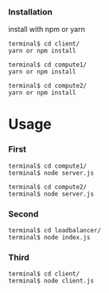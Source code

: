 ### Installation

install with npm or yarn
```
terminal$ cd client/
yarn or npm install

terminal$ cd compute1/
yarn or npm install

terminal$ cd compute2/
yarn or npm install
```

# Usage

### First
```
terminal$ cd compute1/
terminal$ node server.js
```

```
terminal$ cd compute2/
terminal$ node server.js
```

### Second
```
terminal$ cd loadbalancer/
terminal$ node index.js
```

### Third
```
terminal$ cd client/
terminal$ node client.js
```
